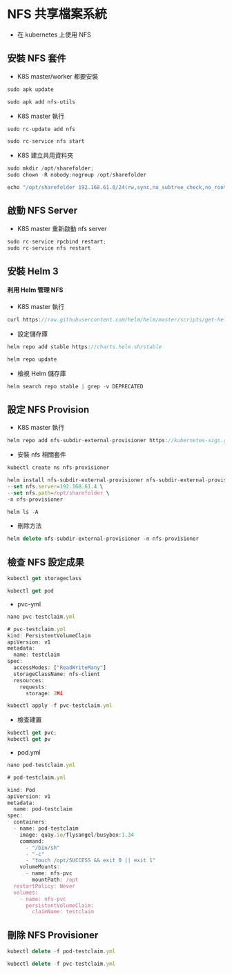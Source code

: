 # NFS 共享檔案系統
  * 在 kubernetes 上使用 NFS

## 安裝 NFS 套件
* K8S master/worker 都要安裝
```js 
sudo apk update
```
```js
sudo apk add nfs-utils
```

* K8S master 執行
```js
sudo rc-update add nfs
```

```js
sudo rc-service nfs start
```

* K8S 建立共用資料夾
```js
sudo mkdir /opt/sharefolder;
sudo chown -R nobody:nogroup /opt/sharefolder
```
```js
echo "/opt/sharefolder 192.168.61.0/24(rw,sync,no_subtree_check,no_root_squash)" | sudo tee /etc/exports
```

## 啟動 NFS Server
* K8S master 重新啟動 nfs server
```js
sudo rc-service rpcbind restart;
sudo rc-service nfs restart
```

## 安裝 Helm 3
#### 利用 Helm 管理 NFS
* K8S master 執行
```js
curl https://raw.githubusercontent.com/helm/helm/master/scripts/get-helm-3 | bash
```

* 設定儲存庫
```js
helm repo add stable https://charts.helm.sh/stable
```
```js
helm repo update
```
* 檢視 Helm 儲存庫
```js
helm search repo stable | grep -v DEPRECATED
```

## 設定 NFS Provision
* K8S master 執行
```js
helm repo add nfs-subdir-external-provisioner https://kubernetes-sigs.github.io/nfs-subdir-external-provisioner/
```

* 安裝 nfs 相關套件
```js
kubectl create ns nfs-provisioner
```
```js
helm install nfs-subdir-external-provisioner nfs-subdir-external-provisioner/nfs-subdir-external-provisioner \
--set nfs.server=192.168.61.4 \
--set nfs.path=/opt/sharefolder \
-n nfs-provisioner
```
```js
helm ls -A
```

* 刪除方法
```js
helm delete nfs-subdir-external-provisioner -n nfs-provisioner
```

## 檢查 NFS 設定成果
```js
kubectl get storageclass
```
```js
kubectl get pod
```
* pvc-yml
```js
nano pvc-testclaim.yml
```

```js
# pvc-testclaim.yml
kind: PersistentVolumeClaim
apiVersion: v1
metadata:
  name: testclaim
spec:
  accessModes: ["ReadWriteMany"]
  storageClassName: nfs-client
  resources:
    requests:
      storage: 2Mi
```

```js
kubectl apply -f pvc-testclaim.yml
```
* 檢查建置
```js
kubectl get pvc;
kubectl get pv
```
* pod.yml
```js
nano pod-testclaim.yml
```

```js
# pod-testclaim.yml

kind: Pod
apiVersion: v1
metadata:
  name: pod-testclaim
spec:
  containers:
  - name: pod-testclaim
    image: quay.io/flysangel/busybox:1.34
    command:
      - "/bin/sh"
      - "-c"
      - "touch /opt/SUCCESS && exit 0 || exit 1"
    volumeMounts:
      - name: nfs-pvc
        mountPath: /opt
  restartPolicy: Never
  volumes:
    - name: nfs-pvc
      persistentVolumeClaim:
        claimName: testclaim
```

## 刪除 NFS Provisioner
```js
kubectl delete -f pod-testclaim.yml
```
```js
kubectl delete -f pvc-testclaim.yml
```



